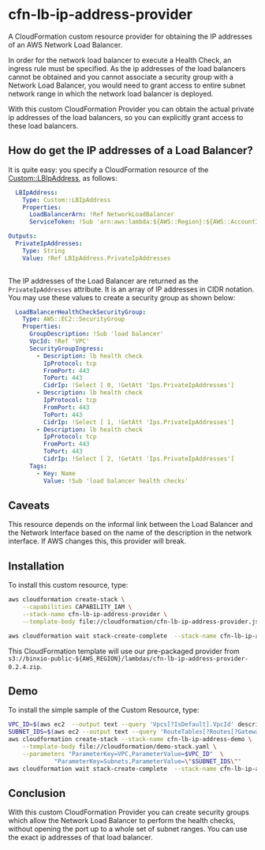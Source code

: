 # cfn-lb-ip-address-provider
A CloudFormation custom resource provider for obtaining the IP addresses of an AWS Network Load Balancer.

In order for the network load balancer to execute a Health Check, an ingress rule
must be specified. As the ip addresses of the load balancers cannot be obtained and you cannot associate a security group with 
a Network Load Balancer, you would need to grant access to entire subnet network range in which 
the network load balancer is deployed.

With this custom CloudFormation Provider you can obtain the actual private ip addresses of the
load balancers, so you can explicitly grant access to these load balancers.


## How do get the IP addresses of a Load Balancer?
It is quite easy: you specify a CloudFormation resource of the [Custom::LBIpAddress](docs/Custom-LBIpAddress.md), as follows:

```yaml
  LBIpAddress:
    Type: Custom::LBIpAddress
    Properties:
      LoadBalancerArn: !Ref NetworkLoadBalancer
      ServiceToken: !Sub 'arn:aws:lambda:${AWS::Region}:${AWS::AccountId}:function:binxio-cfn-lb-ip-address-provider'

Outputs:
  PrivateIpAddresses:
    Type: String
    Value: !Ref LBIpAddress.PrivateIpAddresses
      
```

The IP addresses of the Load Balancer are returned as the `PrivateIpAddresses` attribute. It is an array of IP addresses in CIDR notation. You may
use these values to create a security group as shown below:

```yaml
  LoadBalancerHealthCheckSecurityGroup:
    Type: AWS::EC2::SecurityGroup
    Properties:
      GroupDescription: !Sub 'load balancer'
      VpcId: !Ref 'VPC'
      SecurityGroupIngress:
        - Description: lb health check
          IpProtocol: tcp
          FromPort: 443
          ToPort: 443
          CidrIp: !Select [ 0, !GetAtt 'Ips.PrivateIpAddresses']
        - Description: lb health check
          IpProtocol: tcp
          FromPort: 443
          ToPort: 443
          CidrIp: !Select [ 1, !GetAtt 'Ips.PrivateIpAddresses']
        - Description: lb health check
          IpProtocol: tcp
          FromPort: 443
          ToPort: 443
          CidrIp: !Select [ 2, !GetAtt 'Ips.PrivateIpAddresses']
      Tags:
        - Key: Name
          Value: !Sub 'load balancer health checks'
```

## Caveats
This resource depends on the informal link between the Load Balancer and the Network Interface based on the name of the description in the network interface.  If AWS changes this, this provider will break.


## Installation
To install this custom resource, type:

```sh
aws cloudformation create-stack \
	--capabilities CAPABILITY_IAM \
	--stack-name cfn-lb-ip-address-provider \
	--template-body file://cloudformation/cfn-lb-ip-address-provider.json 

aws cloudformation wait stack-create-complete  --stack-name cfn-lb-ip-address-provider 
```

This CloudFormation template will use our pre-packaged provider from `s3://binxio-public-${AWS_REGION}/lambdas/cfn-lb-ip-address-provider-0.2.4.zip`.


## Demo
To install the simple sample of the Custom Resource, type:

```sh
VPC_ID=$(aws ec2  --output text --query 'Vpcs[?IsDefault].VpcId' describe-vpcs)
SUBNET_IDS=$(aws ec2 --output text --query 'RouteTables[?Routes[?GatewayId == null]].Associations[].SubnetId' describe-route-tables --filters Name=vpc-id,Values=$VPC_ID | tr '\t' ',')
aws cloudformation create-stack --stack-name cfn-lb-ip-address-demo \
	--template-body file://cloudformation/demo-stack.yaml \
	--parameters "ParameterKey=VPC,ParameterValue=$VPC_ID"  \
		     "ParameterKey=Subnets,ParameterValue=\"$SUBNET_IDS\""
aws cloudformation wait stack-create-complete  --stack-name cfn-lb-ip-address-demo
```

## Conclusion
With this custom CloudFormation Provider you can create security groups which allow the Network Load Balancer to perform the health checks, without 
opening the port up to a whole set of subnet ranges. You can use the exact ip addresses of that load balancer.

